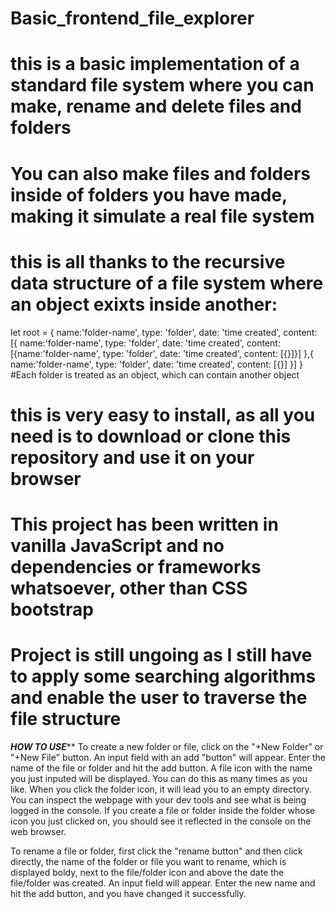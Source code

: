 # Basic_frontend_file_explorer
# this is a basic implementation of a standard file system where you can make, rename and delete files and folders
# You can also make files and folders inside of folders you have made, making it simulate a real file system
# this is all thanks to the recursive data structure of a file system where an object exixts inside another:
let root = {
    name:'folder-name',
    type: 'folder',
    date: 'time created',
    content: [{
        name:'folder-name',
        type: 'folder',
        date: 'time created',
        content: [{name:'folder-name',
            type: 'folder',
            date: 'time created',
            content: [{}]}]
    },{
        name:'folder-name',
        type: 'folder',
        date: 'time created',
        content: [{}]
    }]
}
#Each folder is treated as an object, which can contain another object
# this is very easy to install, as all you need is to download or clone this repository and use it on your browser
# This project has been written in vanilla JavaScript and no dependencies or frameworks whatsoever, other than CSS bootstrap
# Project is still ungoing as I still have to apply some searching algorithms and enable the user to traverse the file structure

*********HOW TO USE***********
To create a new folder or file, click on the "+New Folder" or "+New File" button. 
An input field with an add "button" will appear. Enter the name of the file or folder and hit the add button. A file icon with the name you just inputed will
be displayed. You can do this as many times as you like. When you click the folder icon, it will lead you to an empty directory.
You can inspect the webpage with your dev tools and see what is being logged in the console. If you create a file or folder inside the folder whose icon you
just clicked on, you should see it reflected in the console on the web browser.

To rename a file or folder, first click the "rename button" and then click directly, the name of the folder or file you want to rename, which
is displayed boldy, next to the file/folder icon and above the date the file/folder was created. An input field will appear. Enter the new name and hit the add
button, and you have changed it successfully.
